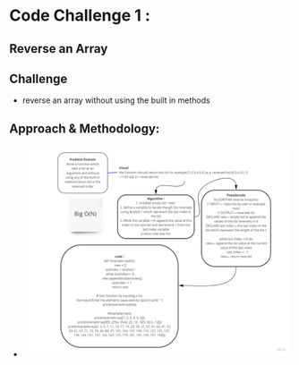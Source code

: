 # Code Challenge 1 :
## Reverse an Array

## Challenge
* reverse an array without using the built in methods

## Approach & Methodology:
* ![image](../../assets/array-reverse.jpg)
